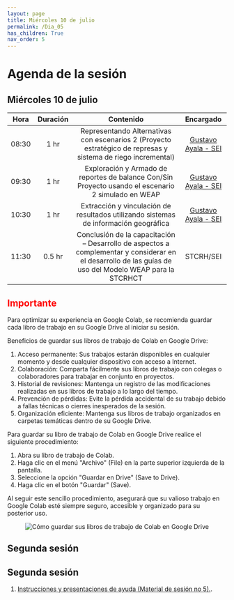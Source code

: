 ```yaml
---
layout: page
title: Miércoles 10 de julio
permalink: /Dia_05
has_children: True
nav_order: 5
---
```


# Agenda de la sesión

## Miércoles 10 de julio

| Hora | Duración | Contenido | Encargado |
|:---:|:---:|:---:|:---:|
| 08:30 | 1 hr | Representando Alternativas con escenarios 2 (Proyecto estratégico de represas y sistema de riego incremental) | [Gustavo Ayala - SEI](mailto:gustavo.ayala@sei.org) |
| 09:30 | 1 hr | Exploración y Armado de reportes de balance Con/Sin Proyecto usando el escenario 2 simulado en WEAP | [Gustavo Ayala - SEI](mailto:gustavo.ayala@sei.org) |
| 10:30 | 1 hr | Extracción y vinculación de resultados utilizando sistemas de información geográfica | [Gustavo Ayala - SEI](mailto:gustavo.ayala@sei.org) |
| 11:30 | 0.5 hr | Conclusión de la capacitación – Desarrollo de aspectos a complementar y considerar en el desarrollo de las guías de uso del Modelo WEAP para la STCRHCT | STCRH/SEI |

## <span style="color:red">Importante</span>
Para optimizar su experiencia en Google Colab, se recomienda guardar cada libro de trabajo en su Google Drive al iniciar su sesión.

Beneficios de guardar sus libros de trabajo de Colab en Google Drive:

1. Acceso permanente: Sus trabajos estarán disponibles en cualquier momento y desde cualquier dispositivo con acceso a Internet.
2. Colaboración: Comparta fácilmente sus libros de trabajo con colegas o colaboradores para trabajar en conjunto en proyectos.
3. Historial de revisiones: Mantenga un registro de las modificaciones realizadas en sus libros de trabajo a lo largo del tiempo.
4. Prevención de pérdidas: Evite la pérdida accidental de su trabajo debido a fallas técnicas o cierres inesperados de la sesión.
5. Organización eficiente: Mantenga sus libros de trabajo organizados en carpetas temáticas dentro de su Google Drive.

Para guardar su libro de trabajo de Colab en Google Drive realice el siguiente procedimiento:

1. Abra su libro de trabajo de Colab.
2. Haga clic en el menú "Archivo" (File) en la parte superior izquierda de la pantalla.
3. Seleccione la opción "Guardar en Drive" (Save to Drive).
4. Haga clic en el botón "Guardar" (Save).

Al seguir este sencillo procedimiento, asegurará que su valioso trabajo en Google Colab esté siempre seguro, accesible y organizado para su posterior uso.

<p align="center">
  <img src="../peru-web-training-2024/images/NotaColabNo1.png" alt="Cómo guardar sus libros de trabajo de Colab en Google Drive">
</p>

## Segunda sesión

## Segunda sesión
1. [Instrucciones y presentaciones de ayuda (Material de sesión no 5).](https://githubtocolab.com/sei-latam/peru-web-training-2024/blob/main/Notebooks/Introduccion_modelos_gestion.ipynb).
